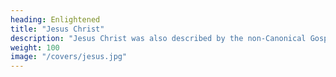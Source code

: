 ```yaml
---
heading: Enlightened
title: "Jesus Christ" 
description: "Jesus Christ was also described by the non-Canonical Gospels"
weight: 100
image: "/covers/jesus.jpg"
---
```

